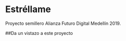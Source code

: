 # Estréllame

Proyecto semillero Alianza Futuro Digital Medellín 2019.

##Da un vistazo a este proyecto

    
